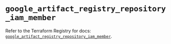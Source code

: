 # `google_artifact_registry_repository_iam_member`

Refer to the Terraform Registry for docs: [`google_artifact_registry_repository_iam_member`](https://registry.terraform.io/providers/hashicorp/google/6.36.0/docs/resources/artifact_registry_repository_iam_member).
